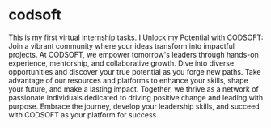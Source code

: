 # codsoft
This is my first virtual internship tasks.
I Unlock my Potential with CODSOFT: Join a vibrant community where your ideas transform into impactful projects. At CODSOFT, we empower tomorrow's leaders through hands-on experience, mentorship, and collaborative growth. Dive into diverse opportunities and discover your true potential as you forge new paths. Take advantage of our resources and platforms to enhance your skills, shape your future, and make a lasting impact. Together, we thrive as a network of passionate individuals dedicated to driving positive change and leading with purpose. Embrace the journey, develop your leadership skills, and succeed with CODSOFT as your platform for success.
